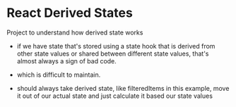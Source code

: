 # React Derived States

Project to understand how derived state works

- if we have state that's stored using a state hook that is derived from other state values or shared between different state values, that's almost always a sign of bad code.
- which is difficult to maintain.

- should always take derived state, like filteredItems in this example, move it out of our actual state and just calculate it based our state values